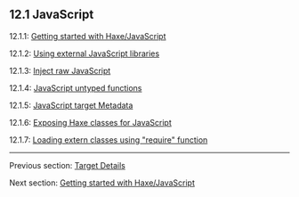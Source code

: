 ## 12.1 JavaScript

12.1.1: [Getting started with Haxe/JavaScript](target-javascript-getting-started.md)

12.1.2: [Using external JavaScript libraries](target-javascript-external-libraries.md)

12.1.3: [Inject raw JavaScript](target-javascript-injection.md)

12.1.4: [JavaScript untyped functions](target-javascript-untyped.md)

12.1.5: [JavaScript target Metadata](target-javascript-metadata.md)

12.1.6: [Exposing Haxe classes for JavaScript](target-javascript-expose.md)

12.1.7: [Loading extern classes using "require" function](target-javascript-require.md)

---

Previous section: [Target Details](target-details.md)

Next section: [Getting started with Haxe/JavaScript](target-javascript-getting-started.md)